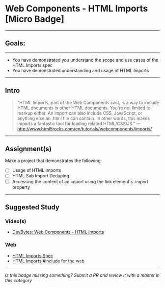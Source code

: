 # Web Components - HTML Imports [Micro Badge]

------

## Goals:

------

- You have demonstrated you understand the scope and use cases of the HTML Imports spec
- You have demonstrated understanding and usage of HTML Imports

-----

## Intro

> “HTML Imports, part of the Web Components cast, is a way to include HTML documents in other HTML documents. You're not limited to markup either. An import can also include CSS, JavaScript, or anything else an .html file can contain. In other words, this makes imports a fantastic tool for loading related HTML/CSS/JS.” ― http://www.html5rocks.com/en/tutorials/webcomponents/imports/

-----

## Assignment(s)

Make a project that demonstrates the following:

- [ ] Usage of HTML Imports
- [ ] HTML Sub Import Deduping
- [ ] Accessing the content of an import using the link element's .import property

---------------

## Suggested Study

### Video(s)
- [DevBytes: Web Components - HTML Imports](https://www.youtube.com/watch?v=JhpOw8mq1jo)

### Web
- [HTML Imports Spec](https://w3c.github.io/webcomponents/spec/imports/)
- [HTML Imports #include for the web](http://www.html5rocks.com/en/tutorials/webcomponents/imports/)

-----

  *Is this badge missing something? Submit a PR and review it with a master in this category*
